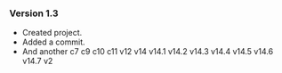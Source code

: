 ### Version 1.3
 * Created project.
 * Added a commit.
 * And another
c7
c9
c10
c11
v12
v14
v14.1
v14.2
v14.3
v14.4
v14.5
v14.6
v14.7
v2
